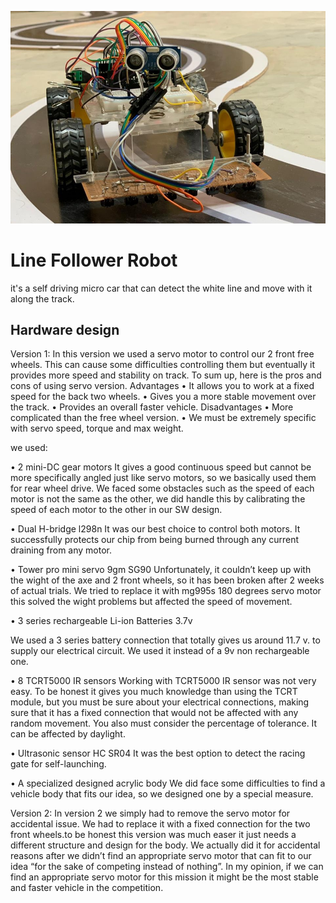 
![Logo](https://github.com/Mahmoud-Idris02/Line_Follower_Robot/blob/5179b0c80e8a97cc257eb072e5e92295dd9c582e/mainApp/Hussien.jpg?raw=true)


# Line Follower Robot 

it's a self driving micro car that can detect the white line and move with it along the track.


## Hardware design

Version 1:
	In this version we used a servo motor to control our 2 front free wheels. This can cause some difficulties controlling them but eventually it provides more speed and stability on track. To sum up, here is the pros and cons of using servo version. 
	Advantages 
•	It allows you to work at a fixed speed for the back two wheels.
•	Gives you a more stable movement over the track.
•	Provides an overall faster vehicle.
Disadvantages
•	More complicated than the free wheel version.
•	We must be extremely specific with servo speed, torque and max weight.

we used:

•	2 mini-DC gear motors 
It gives a good continuous speed but cannot be more specifically angled just like servo motors, so we basically used them for rear wheel drive.
We faced some obstacles such as the speed of each motor is not the same as the other, we did handle this by calibrating the speed of each motor to the other in our SW design.
          
 




•	Dual H-bridge l298n
It was our best choice to control both motors. It successfully protects our chip from being burned through any current draining from any motor.
  
•	Tower pro mini servo 9gm SG90 
Unfortunately, it couldn’t keep up with the wight of the axe and 2 front wheels, so it has been broken after 2 weeks of actual trials. We   tried to replace it with mg995s 180 degrees servo motor this solved the wight problems but affected the speed of movement. 

      
•	3 series rechargeable Li-ion Batteries 3.7v

We used a 3 series battery connection that totally gives us around 11.7 v.
to supply our electrical circuit. We used it instead of a 9v non rechargeable one.
           
•	8 TCRT5000 IR sensors 
Working with TCRT5000 IR sensor was not very easy. To be honest it gives you much knowledge than using the TCRT module, but you must be sure about your electrical connections, making sure that it has a fixed connection that would not be affected with any random movement. You also must consider the percentage of tolerance. It can be affected by daylight.



•	Ultrasonic sensor HC SR04
It was the best option to detect the racing gate for self-launching. 
 
•	A specialized designed acrylic body 
	We did face some difficulties to find a vehicle body that fits our idea, so we designed one by a special measure.
 
Version 2:
	In version 2 we simply had to remove the servo motor for accidental issue. We had to replace it with a fixed connection for the two front wheels.to be honest this version was much easer it just needs a different structure and design for the body. We actually did it for accidental reasons after we didn’t find an appropriate servo motor that can fit to our idea “for the sake of competing instead of nothing”.
In my opinion, if we can find an appropriate servo motor for this mission it might be the most stable and faster vehicle in the competition.
